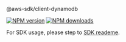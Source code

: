 @aws-sdk/client-dynamodb

[![NPM version](https://img.shields.io/npm/v/@aws-sdk/client-dynamodb/preview.svg)](https://www.npmjs.com/package/@aws-sdk/client-dynamodb)
[![NPM downloads](https://img.shields.io/npm/dm/@aws-sdk/client-dynamodb.svg)](https://www.npmjs.com/package/@aws-sdk/client-dynamodb)

For SDK usage, please step to [SDK reademe](https://github.com/aws/aws-sdk-js-v3).
